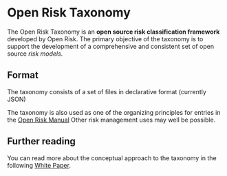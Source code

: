 # Open Risk Taxonomy

The Open Risk Taxonomy is an **open source risk classification framework** developed by Open Risk. 
The primary objective of the taxonomy is to support the development of a comprehensive and consistent 
set of open source _risk models_. 

## Format 

The taxonomy consists of a set of files in declarative format (currently JSON)

The taxonomy is also used as one of the organizing principles for entries in the [Open Risk Manual](http://www.openriskmanual.org/wiki/Risk_Taxonomy)
Other risk management uses may well be possible.

## Further reading 
 
You can read more about the conceptual approach to the taxonomy in the following [White Paper](https://www.openriskmanagement.com/wp-content/uploads/2017/02/OpenRiskWP04_061415.pdf).

